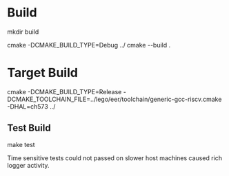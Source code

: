 # Build
mkdir build

cmake -DCMAKE_BUILD_TYPE=Debug ../
cmake --build .

# Target Build
cmake -DCMAKE_BUILD_TYPE=Release -DCMAKE_TOOLCHAIN_FILE=../lego/eer/toolchain/generic-gcc-riscv.cmake -DHAL=ch573 ../


## Test Build
make test

Time sensitive tests could not passed on slower host machines caused rich logger activity.
